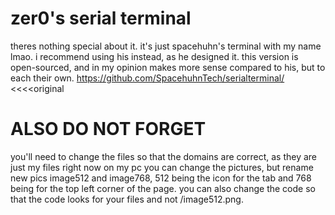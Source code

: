 # zer0's serial terminal
theres nothing special about it. it's just spacehuhn's terminal with my name lmao. i recommend using his instead, as he designed it.
this version is open-sourced, and in my opinion makes more sense compared to his, but to each their own.
https://github.com/SpacehuhnTech/serialterminal/    <<<<original
# ALSO DO NOT FORGET
you'll need to change the files so that the domains are correct, as they are just my files right now on my pc
you can change the pictures, but rename new pics image512 and image768, 512 being the icon for the tab and 768 being for the top left corner of the page. you can also change the code so that the code looks for your files and not /image512.png.
